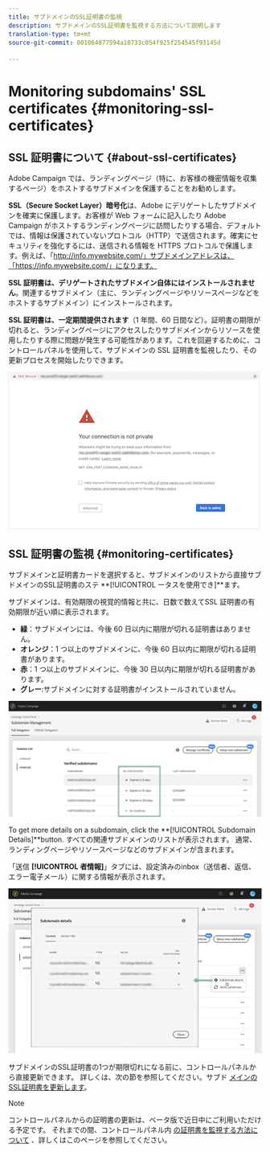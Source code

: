 ```yaml
---
title: サブドメインのSSL証明書の監視
description: サブドメインのSSL証明書を監視する方法について説明します
translation-type: tm+mt
source-git-commit: 001064877594a10733c054f925f254545f93145d

---
```



# Monitoring subdomains&#39; SSL certificates {#monitoring-ssl-certificates}

## SSL 証明書について {#about-ssl-certificates}

Adobe Campaign では、ランディングページ（特に、お客様の機密情報を収集するページ）をホストするサブドメインを保護することをお勧めします。

**SSL（Secure Socket Layer）暗号化**&#x200B;は、Adobe にデリゲートしたサブドメインを確実に保護します。お客様が Web フォームに記入したり Adobe Campaign がホストするランディングページに訪問したりする場合、デフォルトでは、情報は保護されていないプロトコル（HTTP）で送信されます。確実にセキュリティを強化するには、送信される情報を HTTPS プロトコルで保護します。例えば、「http://info.mywebsite.com/」サブドメインアドレスは、「https://info.mywebsite.com/」になります。

**SSL 証明書は、デリゲートされたサブドメイン自体にはインストールされません**。関連するサブドメイン（主に、ランディングページやリソースページなどをホストするサブドメイン）にインストールされます。

**SSL 証明書は、一定期間提供されます**（1 年間、60 日間など）。証明書の期限が切れると、ランディングページにアクセスしたりサブドメインからリソースを使用したりする際に問題が発生する可能性があります。これを回避するために、コントロールパネルを使用して、サブドメインの SSL 証明書を監視したり、その更新プロセスを開始したりできます。

![](assets/no_certificate.png)

## SSL 証明書の監視 {#monitoring-certificates}

サブドメインと証明書カードを選択すると、サブドメインのリストから直接サブドメインのSSL証明書のステ **[!UICONTROL ータスを使用でき]**ます。

サブドメインは、有効期限の視覚的情報と共に、日数で数えてSSL 証明書の有効期限が近い順に表示されます。

* **緑**：サブドメインには、今後 60 日以内に期限が切れる証明書はありません。
* **オレンジ**：1 つ以上のサブドメインに、今後 60 日以内に期限が切れる証明書があります。
* **赤**：1 つ以上のサブドメインに、今後 30 日以内に期限が切れる証明書があります。
* **グレー**:サブドメインに対する証明書がインストールされていません。

![](assets/subdomains_list.png)

To get more details on a subdomain, click the **[!UICONTROL Subdomain Details]**button.
すべての関連サブドメインのリストが表示されます。 通常、ランディングページやリソースページなどのサブドメインが含まれます。

「送信 **[!UICONTROL 者情報]**」タブには、設定済みのinbox（送信者、返信、エラー電子メール）に関する情報が表示されます。

![](assets/subdomain_details.png)

サブドメインのSSL証明書の1つが期限切れになる前に、コントロールパネルから直接更新できます。 詳しくは、次の節を参照してください。サブド [メインのSSL証明書を更新します](../../subdomains-certificates/using/renewing-subdomain-certificate.md)。

>[!NOTE]
>
>コントロールパネルからの証明書の更新は、ベータ版で近日中にご利用いただける予定です。 それまでの間、コントロールパネル内 [の証明書を監視する方法について](https://helpx.adobe.com/campaign/kb/control-panel-subdomains-certificates.html) 、詳しくはこのページを参照してください。
